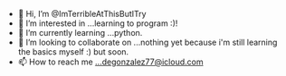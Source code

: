 - 👋 Hi, I’m @ImTerribleAtThisButITry
- 👀 I’m interested in ...learning to program :)! 
- 🌱 I’m currently learning ...python.
- 💞️ I’m looking to collaborate on ...nothing yet because i'm still learning the basics myself :) but soon.
- 📫 How to reach me ...degonzalez77@icloud.com

<!---
ImTerribleAtThisButITry/ImTerribleAtThisButITry is a ✨ special ✨ repository because its `README.md` (this file) appears on your GitHub profile.
You can click the Preview link to take a look at your changes.
--->
